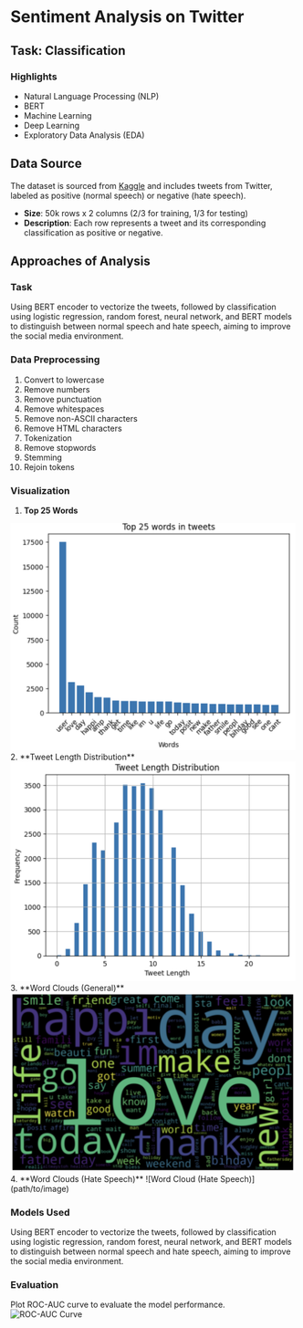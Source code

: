 # Sentiment Analysis on Twitter

## Task: Classification

### Highlights
- Natural Language Processing (NLP)
- BERT
- Machine Learning
- Deep Learning
- Exploratory Data Analysis (EDA)

## Data Source
The dataset is sourced from [Kaggle](https://www.kaggle.com/datasets/vkrahul/twitter-hate-speech) and includes tweets from Twitter, labeled as positive (normal speech) or negative (hate speech).

- **Size**: 50k rows x 2 columns (2/3 for training, 1/3 for testing)
- **Description**: Each row represents a tweet and its corresponding classification as positive or negative.

## Approaches of Analysis

### Task
Using BERT encoder to vectorize the tweets, followed by classification using logistic regression, random forest, neural network, and BERT models to distinguish between normal speech and hate speech, aiming to improve the social media environment.

### Data Preprocessing
1. Convert to lowercase
2. Remove numbers
3. Remove punctuation
4. Remove whitespaces
5. Remove non-ASCII characters
6. Remove HTML characters
7. Tokenization
8. Remove stopwords
9. Stemming
10. Rejoin tokens

### Visualization
1. **Top 25 Words**
  <img src="images/try1.png" alt="Sample Image" width="500">
2. **Tweet Length Distribution**
  <img src="images/try2.png" alt="Sample Image" width="500">
3. **Word Clouds (General)**
  <img src="images/try3.png" alt="Sample Image" width="500">
4. **Word Clouds (Hate Speech)**
   ![Word Cloud (Hate Speech)](path/to/image)

### Models Used
Using BERT encoder to vectorize the tweets, followed by classification using logistic regression, random forest, neural network, and BERT models to distinguish between normal speech and hate speech, aiming to improve the social media environment.

### Evaluation
Plot ROC-AUC curve to evaluate the model performance.
![ROC-AUC Curve](path/to/image)


